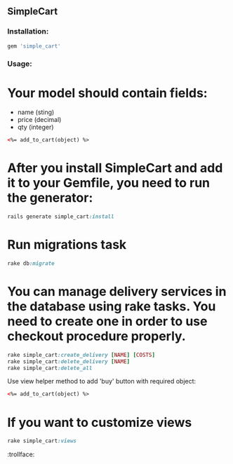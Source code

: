 ## SimpleCart

### Installation:

```ruby
gem 'simple_cart'
```

### Usage:

# Your model should contain fields:
  - name (sting)
  - price (decimal)
  - qty (integer)
```html
<%= add_to_cart(object) %>
```

# After you install SimpleCart and add it to your Gemfile, you need to run the generator:
```ruby
rails generate simple_cart:install
```

# Run migrations task
```ruby
rake db:migrate
```

# You can manage delivery services in the database using rake tasks. You need to create one in order to use checkout procedure properly.
```ruby
rake simple_cart:create_delivery [NAME] [COSTS]
rake simple_cart:delete_delivery [NAME]
rake simple_cart:delete_all
```

Use view helper method to add 'buy' button with required object:
```html
<%= add_to_cart(object) %>
```

# If you want to customize views
```ruby
rake simple_cart:views
```
:trollface:
